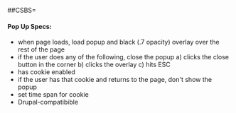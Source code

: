 ##CSBS=
#### Pop Up Specs:
- when page loads, load popup and black (.7 opacity) overlay over the rest of the page
- if the user does any of the following, close the popup
	a) clicks the close button in the corner
	b) clicks the overlay
	c) hits ESC
- has cookie enabled
- if the user has that cookie and returns to the page, don't show the popup
- set time span for cookie
- Drupal-compatibible
